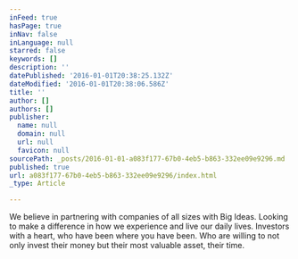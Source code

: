 ```yaml
---
inFeed: true
hasPage: true
inNav: false
inLanguage: null
starred: false
keywords: []
description: ''
datePublished: '2016-01-01T20:38:25.132Z'
dateModified: '2016-01-01T20:38:06.586Z'
title: ''
author: []
authors: []
publisher:
  name: null
  domain: null
  url: null
  favicon: null
sourcePath: _posts/2016-01-01-a083f177-67b0-4eb5-b863-332ee09e9296.md
published: true
url: a083f177-67b0-4eb5-b863-332ee09e9296/index.html
_type: Article

---
```

We believe in partnering with companies of all sizes with Big Ideas. 
Looking to make a difference in how we experience and live our daily 
lives. Investors with a heart, who have been where you have been. Who 
are willing to not only invest their money but their most valuable 
asset, their time.